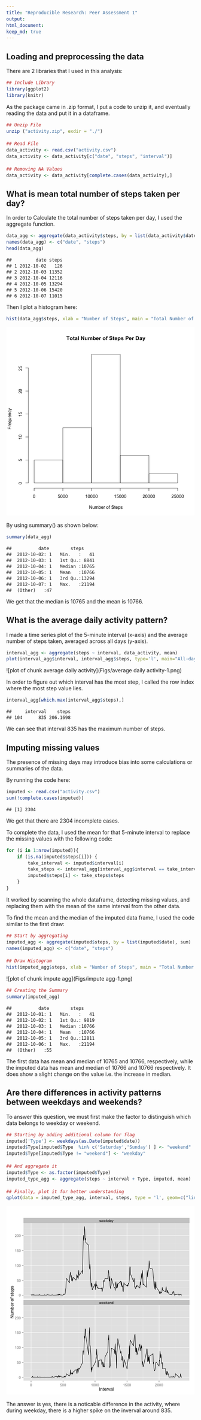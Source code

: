 ```yaml
---
title: "Reproducible Research: Peer Assessment 1"
output: 
html_document:
keep_md: true
---
```




## Loading and preprocessing the data


There are 2 libraries that I used in this analysis:

```r
## Include Library
library(ggplot2)
library(knitr)
```

As the package came in .zip format, I put a code to unzip it, and eventually reading the data and put it in a dataframe.

```r
## Unzip File
unzip ("activity.zip", exdir = "./")

## Read File
data_activity <- read.csv("activity.csv")
data_activity <- data_activity[c("date", "steps", "interval")]

## Removing NA Values
data_activity <- data_activity[complete.cases(data_activity),]
```


## What is mean total number of steps taken per day?

In order to Calculate the total number of steps taken per day, I used the aggregate function.

```r
data_agg <- aggregate(data_activity$steps, by = list(data_activity$date), sum)
names(data_agg) <- c("date", "steps")
head(data_agg)
```

```
##         date steps
## 1 2012-10-02   126
## 2 2012-10-03 11352
## 3 2012-10-04 12116
## 4 2012-10-05 13294
## 5 2012-10-06 15420
## 6 2012-10-07 11015
```


Then I plot a histogram here:

```r
hist(data_agg$steps, xlab = "Number of Steps", main = "Total Number of Steps Per Day")
```

![plot of chunk histogram](Figs/histogram-1.png) 

By using summary() as shown below:

```r
summary(data_agg)
```

```
##          date        steps      
##  2012-10-02: 1   Min.   :   41  
##  2012-10-03: 1   1st Qu.: 8841  
##  2012-10-04: 1   Median :10765  
##  2012-10-05: 1   Mean   :10766  
##  2012-10-06: 1   3rd Qu.:13294  
##  2012-10-07: 1   Max.   :21194  
##  (Other)   :47
```
We get that the median is 10765 and the mean is 10766.


## What is the average daily activity pattern?

I made a time series plot of the 5-minute interval (x-axis) and the average number of steps taken, averaged across all days (y-axis).

```r
interval_agg <- aggregate(steps ~ interval, data_activity, mean)
plot(interval_agg$interval, interval_agg$steps, type='l', main="All-day Average Steps", xlab="Interval", ylab="Average number of steps")
```

![plot of chunk average daily activity](Figs/average daily activity-1.png) 

In order to figure out which interval has the most step, I called the row index where the most step value lies.

```r
interval_agg[which.max(interval_agg$steps),]
```

```
##     interval    steps
## 104      835 206.1698
```
We can see that interval 835 has the maximum number of steps.

## Imputing missing values

The presence of missing days may introduce bias into some calculations or summaries of the data.

By running the code here:

```r
imputed <- read.csv("activity.csv")
sum(!complete.cases(imputed))
```

```
## [1] 2304
```
We get that there are 2304 incomplete cases.

To complete the data, I used the mean for that 5-minute interval to replace the missing values with the following code:

```r
for (i in 1:nrow(imputed)){
    if (is.na(imputed$steps[i])) {
        take_interval <- imputed$interval[i]
        take_steps <- interval_agg[interval_agg$interval == take_interval,]
        imputed$steps[i] <- take_steps$steps
    }
}
```
It worked by scanning the whole dataframe, detecting missing values, and replacing them with the mean of the same interval from the other data.

To find the mean and the median of the imputed data frame, I used the code similar to the first draw:

```r
## Start by aggregating
imputed_agg <- aggregate(imputed$steps, by = list(imputed$date), sum)
names(imputed_agg) <- c("date", "steps")

## Draw Histogram
hist(imputed_agg$steps, xlab = "Number of Steps", main = "Total Number of Steps Per Day")
```

![plot of chunk impute agg](Figs/impute agg-1.png) 

```r
## Creating the Summary
summary(imputed_agg)
```

```
##          date        steps      
##  2012-10-01: 1   Min.   :   41  
##  2012-10-02: 1   1st Qu.: 9819  
##  2012-10-03: 1   Median :10766  
##  2012-10-04: 1   Mean   :10766  
##  2012-10-05: 1   3rd Qu.:12811  
##  2012-10-06: 1   Max.   :21194  
##  (Other)   :55
```
The first data has mean and median of 10765 and 10766, respectively, while the imputed data has mean and median of 10766 and 10766 respectively. It does show a slight change on the value i.e. the increase in median.


## Are there differences in activity patterns between weekdays and weekends?

To answer this question, we must first make the factor to distinguish which data belongs to weekday or weekend.

```r
## Starting by adding additional column for flag
imputed['Type'] <- weekdays(as.Date(imputed$date))
imputed$Type[imputed$Type  %in% c('Saturday','Sunday') ] <- "weekend"
imputed$Type[imputed$Type != "weekend"] <- "weekday"

## And aggregate it
imputed$Type <- as.factor(imputed$Type)
imputed_type_agg <- aggregate(steps ~ interval + Type, imputed, mean)

## Finally, plot it for better understanding
qplot(data = imputed_type_agg, interval, steps, type = 'l', geom=c("line"), xlab = "Interval", ylab = "Number of steps", main = "") + facet_wrap(~ Type, ncol = 1)
```

![plot of chunk weekdays](Figs/weekdays-1.png) 


The answer is yes, there is a noticable difference in the activity, where during weekday, there is a higher spike on the inverval around 835.

